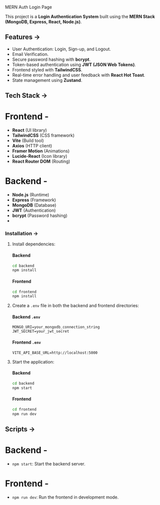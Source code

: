  MERN Auth Login Page

This project is a **Login Authentication System** built using the **MERN Stack (MongoDB, Express, React, Node.js)**. 

## Features ->

- User Authentication: Login, Sign-up, and Logout.
- Email Verification.
- Secure password hashing with **bcrypt**.
- Token-based authentication using **JWT (JSON Web Tokens)**.
- Frontend styled with **TailwindCSS**.
- Real-time error handling and user feedback with **React Hot Toast**.
- State management using **Zustand**.

## Tech Stack ->
# Frontend -
- **React** (UI library)
- **TailwindCSS** (CSS framework)
- **Vite** (Build tool)
- **Axios** (HTTP client)
- **Framer Motion** (Animations)
- **Lucide-React** (Icon library)
- **React Router DOM** (Routing)

# Backend -
- **Node.js** (Runtime)
- **Express** (Framework)
- **MongoDB** (Database)
- **JWT** (Authentication)
- **bcrypt** (Password hashing)
- 
### Installation ->

1. Install dependencies:

   #### Backend
   ```bash
   cd backend
   npm install
   ```

   #### Frontend
   ```bash
   cd frontend
   npm install
   ```

2. Create a `.env` file in both the backend and frontend directories:

   #### Backend `.env`
   ```env
   MONGO_URI=your_mongodb_connection_string
   JWT_SECRET=your_jwt_secret
   ```

   #### Frontend `.env`
   ```env
   VITE_API_BASE_URL=http://localhost:5000
   ```

3. Start the application:

   #### Backend
   ```bash
   cd backend
   npm start
   ```

   #### Frontend
   ```bash
   cd frontend
   npm run dev
   ```

## Scripts ->

# Backend -
- `npm start`: Start the backend server.

# Frontend -
- `npm run dev`: Run the frontend in development mode.
